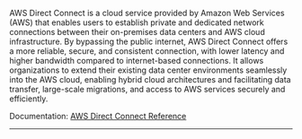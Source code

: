 AWS Direct Connect is a cloud service provided by Amazon Web Services (AWS) that enables users to establish private and dedicated network connections between their on-premises data centers and AWS cloud infrastructure. By bypassing the public internet, AWS Direct Connect offers a more reliable, secure, and consistent connection, with lower latency and higher bandwidth compared to internet-based connections. It allows organizations to extend their existing data center environments seamlessly into the AWS cloud, enabling hybrid cloud architectures and facilitating data transfer, large-scale migrations, and access to AWS services securely and efficiently.

Documentation: [AWS Direct Connect Reference](https://aws.amazon.com/directconnect/)
___

